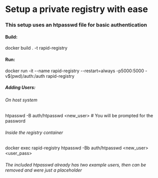 # Setup a private registry with ease

### This setup uses an htpasswd file for basic authentication

#### Build:
docker build . -t rapid-registry

#### Run:
docker run -it --name rapid-registry --restart=always -p5000:5000 -v$(pwd)/auth:/auth rapid-registry

##### Adding Users:
###### On host system
htpasswd -B auth/htpasswd <new_user> # You will be prompted for the password

###### Inside the registry container
docker exec rapid-registry htpasswd -Bb auth/htpasswd <new_user> <user_pass> 

###### The included htpasswd already has two example users, then can be removed and were just a placeholder
